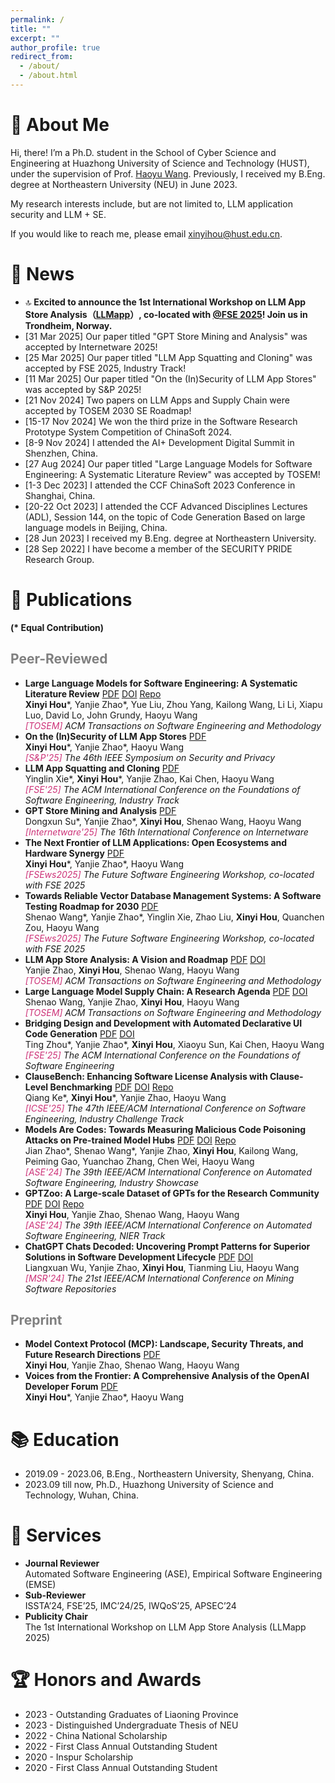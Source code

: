 ```yaml
---
permalink: /
title: ""
excerpt: ""
author_profile: true
redirect_from: 
  - /about/
  - /about.html
---
```


<span class='anchor' id='about-me'></span>
# 🍦 About Me

Hi, there! I’m a Ph.D. student in the School of Cyber Science and Engineering at Huazhong University of Science and Technology (HUST), under the supervision of Prof. [Haoyu Wang](https://howiepku.github.io/). Previously, I received my B.Eng. degree at Northeastern University (NEU) in June 2023. 

My research interests include, but are not limited to, LLM application security and LLM + SE.

If you would like to reach me, please email [xinyihou@hust.edu.cn](xinyihou@hust.edu.cn).

# 🌷 News

- 🔝 **Excited to announce the 1st International Workshop on LLM App Store Analysis（[LLMapp](https://llmappworkshop.github.io/)）, co-located with [@FSE 2025](https://conf.researchr.org/home/fse-2025)! Join us in Trondheim, Norway.**
- [31 Mar 2025] Our paper titled "GPT Store Mining and Analysis" was accepted by Internetware 2025!
- [25 Mar 2025] Our paper titled "LLM App Squatting and Cloning" was accepted by FSE 2025, Industry Track!
- [11 Mar 2025] Our paper titled "On the (In)Security of LLM App Stores" was accepted by S&P 2025!
- [21 Nov 2024] Two papers on LLM Apps and Supply Chain were accepted by TOSEM 2030 SE Roadmap!
- [15-17 Nov 2024] We won the third prize in the Software Research Prototype System Competition of ChinaSoft 2024.
- [8-9 Nov 2024] I attended the AI+ Development Digital Summit in Shenzhen, China.
- [27 Aug 2024] Our paper titled "Large Language Models for Software Engineering: A Systematic Literature Review" was accepted by TOSEM!
- [1-3 Dec 2023] I attended the CCF ChinaSoft 2023 Conference in Shanghai, China.
- [20-22 Oct 2023] I attended the CCF Advanced Disciplines Lectures (ADL), Session 144, on the topic of Code Generation Based on large language models in Beijing, China.
- [28 Jun 2023] I received my B.Eng. degree at Northeastern University. 
- [28 Sep 2022] I have become a member of the SECURITY PRIDE Research Group.

# 📜 Publications 

**(\* Equal Contribution)**

## <span style="color:grey">Peer-Reviewed</span>

* **Large Language Models for Software Engineering: A Systematic Literature Review** [<span class="pdf">PDF</span>](https://xinyi-hou.github.io/files/hou2023large.pdf) [<span class="doi">DOI</span>](https://dl.acm.org/doi/10.1145/3695988) [<span class="repo">Repo</span>](https://github.com/xinyi-hou/LLM4SE_SLR)
  <br>**Xinyi Hou**\*, Yanjie Zhao\*, Yue Liu, Zhou Yang, Kailong Wang, Li Li, Xiapu Luo, David Lo, John Grundy, Haoyu Wang
  <br>*<span style="color:#cd3278">\[TOSEM\]</span> ACM Transactions on Software Engineering and Methodology* 
* **On the (In)Security of LLM App Stores** [<span class="pdf">PDF</span>](https://xinyi-hou.github.io/files/hou2025insecurity)
    <br>**Xinyi Hou**\*, Yanjie Zhao\*, Haoyu Wang
    <br>*<span style="color:#cd3278">\[S&P'25\]</span> The 46th IEEE Symposium on Security and Privacy* 
* **LLM App Squatting and Cloning** [<span class="pdf">PDF</span>](https://xinyi-hou.github.io/files/xie2024squatting)
    <br>Yinglin Xie\*, **Xinyi Hou**\*, Yanjie Zhao, Kai Chen, Haoyu Wang
    <br>*<span style="color:#cd3278">\[FSE'25\]</span> The ACM International Conference on the Foundations of Software Engineering, Industry Track* 
* **GPT Store Mining and Analysis** [<span class="pdf">PDF</span>](https://arxiv.org/pdf/2405.10210)
    <br>Dongxun Su\*, Yanjie Zhao\*, **Xinyi Hou**, Shenao Wang, Haoyu Wang
    <br>*<span style="color:#cd3278">\[Internetware'25\]</span> The 16th International Conference on Internetware*
* **The Next Frontier of LLM Applications: Open Ecosystems and Hardware Synergy** [<span class="pdf">PDF</span>](https://arxiv.org/pdf/2503.04596)
    <br>**Xinyi Hou**\*, Yanjie Zhao\*, Haoyu Wang
    <br>*<span style="color:#cd3278">\[FSEws2025\]</span> The Future Software Engineering Workshop, co-located with FSE 2025*
* **Towards Reliable Vector Database Management Systems: A Software Testing Roadmap for 2030** [<span class="pdf">PDF</span>](https://arxiv.org/pdf/2502.20812)
    <br>Shenao Wang\*, Yanjie Zhao\*, Yinglin Xie, Zhao Liu, **Xinyi Hou**, Quanchen Zou, Haoyu Wang
    <br>*<span style="color:#cd3278">\[FSEws2025\]</span> The Future Software Engineering Workshop, co-located with FSE 2025*
* **LLM App Store Analysis: A Vision and Roadmap**  [<span class="pdf">PDF</span>](https://xinyi-hou.github.io/files/zhao2024llm.pdf) [<span class="doi">DOI</span>](https://dl.acm.org/doi/10.1145/3708530)
    <br>Yanjie Zhao, **Xinyi Hou**, Shenao Wang, Haoyu Wang
    <br>*<span style="color:#cd3278">\[TOSEM\]</span> ACM Transactions on Software Engineering and Methodology*
* **Large Language Model Supply Chain: A Research Agenda** [<span class="pdf">PDF</span>](https://xinyi-hou.github.io/files/wang2024large.pdf) [<span class="doi">DOI</span>](https://dl.acm.org/doi/10.1145/3708531)
    <br>Shenao Wang, Yanjie Zhao, **Xinyi Hou**, Haoyu Wang
    <br>*<span style="color:#cd3278">\[TOSEM\]</span> ACM Transactions on Software Engineering and Methodology* 
* **Bridging Design and Development with Automated Declarative UI Code Generation** [<span class="pdf">PDF</span>](https://xinyi-hou.github.io/files/zhou2024bridging.pdf) [<span class="doi">DOI</span>](https://arxiv.org/abs/2409.11667)
    <br>Ting Zhou\*, Yanjie Zhao\*, **Xinyi Hou**, Xiaoyu Sun, Kai Chen, Haoyu Wang
    <br>*<span style="color:#cd3278">\[FSE'25\]</span> The ACM International Conference on the Foundations of Software Engineering*
* **ClauseBench: Enhancing Software License Analysis with Clause-Level Benchmarking**  [<span class="pdf">PDF</span>](https://xinyi-hou.github.io/files/ke2024clausebench.pdf) [<span class="doi">DOI</span>](https://conf.researchr.org/details/icse-2025/icse-2025-industry-challenge-track/3/ClauseBench-Enhancing-Software-License-Analysis-with-Clause-Level-Benchmarking) [<span class="repo">Repo</span>](https://github.com/security-pride/CLAUSEBENCH)
    <br>Qiang Ke\*, **Xinyi Hou**\*, Yanjie Zhao, Haoyu Wang
    <br>*<span style="color:#cd3278">\[ICSE'25\]</span> The 47th IEEE/ACM International Conference on Software Engineering, Industry Challenge Track*
* **Models Are Codes: Towards Measuring Malicious Code Poisoning Attacks on Pre-trained Model Hubs**  [<span class="pdf">PDF</span>](https://xinyi-hou.github.io/files/zhao2024models.pdf) [<span class="doi">DOI</span>](https://dl.acm.org/doi/10.1145/3691620.3695271) [<span class="repo">Repo</span>](https://github.com/security-pride/MalHug)
    <br>Jian Zhao\*, Shenao Wang\*, Yanjie Zhao, **Xinyi Hou**, Kailong Wang, Peiming Gao, Yuanchao Zhang, Chen Wei, Haoyu Wang
    <br>*<span style="color:#cd3278">\[ASE'24\]</span> The 39th IEEE/ACM International Conference on Automated Software Engineering, Industry Showcase*
* **GPTZoo: A Large-scale Dataset of GPTs for the Research Community** [<span class="pdf">PDF</span>](https://xinyi-hou.github.io/files/hou2024gptzoo.pdf) [<span class="doi">DOI</span>](https://dl.acm.org/doi/10.1145/3691620.3695309) [<span class="repo">Repo</span>](https://github.com/security-pride/GPTZoo)
    <br>**Xinyi Hou**, Yanjie Zhao, Shenao Wang, Haoyu Wang
    <br>*<span style="color:#cd3278">\[ASE'24\]</span> The 39th IEEE/ACM International Conference on Automated Software Engineering, NIER Track* 
* **ChatGPT Chats Decoded: Uncovering Prompt Patterns for Superior Solutions in Software Development Lifecycle** [<span class="pdf">PDF</span>](https://xinyi-hou.github.io/files/wu2024chatgpt.pdf) [<span class="doi">DOI</span>](https://ieeexplore.ieee.org/abstract/document/10555800)
    <br>Liangxuan Wu, Yanjie Zhao, **Xinyi Hou**, Tianming Liu, Haoyu Wang
    <br>*<span style="color:#cd3278">\[MSR'24\]</span> The 21st IEEE/ACM International Conference on Mining Software Repositories* 

## <span style="color:grey">Preprint</span> 

* **Model Context Protocol (MCP): Landscape, Security Threats, and Future Research Directions** [<span class="pdf">PDF</span>](https://arxiv.org/pdf/2503.23278)
    <br>**Xinyi Hou**, Yanjie Zhao, Shenao Wang, Haoyu Wang 
* **Voices from the Frontier: A Comprehensive Analysis of the OpenAI Developer Forum** [<span class="pdf">PDF</span>](https://arxiv.org/pdf/2408.01687)
    <br>**Xinyi Hou**\*, Yanjie Zhao\*, Haoyu Wang 

  
# 📚 Education

* 2019.09 - 2023.06, B.Eng., Northeastern University, Shenyang, China.
* 2023.09 till now, Ph.D., Huazhong University of Science and Technology, Wuhan, China.

# 💼 Services
* **Journal Reviewer**
    <br>Automated Software Engineering (ASE), Empirical Software Engineering (EMSE)
* **Sub-Reviewer**
    <br>ISSTA’24, FSE’25, IMC’24/25, IWQoS’25, APSEC’24
* **Publicity Chair**
    <br>The 1st International Workshop on LLM App Store Analysis (LLMapp 2025)
  
# 🏆 Honors and Awards
* 2023 - Outstanding Graduates of Liaoning Province
* 2023 - Distinguished Undergraduate Thesis of NEU
* 2022 - China National Scholarship
* 2022 - First Class Annual Outstanding Student
* 2020 - Inspur Scholarship  
* 2020 - First Class Annual Outstanding Student

<br>
<br>
<br>
